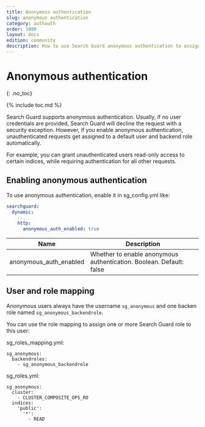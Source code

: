 ```yaml
---
title: Anonymous authentication
slug: anonymous authentication 
category: authauth
order: 1000
layout: docs
edition: community
description: How to use Search Guard anonymous authentication to assign default permissions if a user is not authenticated.
---
```

<!---
Copyright 2019 floragunn GmbH
-->

# Anonymous authentication
{: .no_toc}

{% include toc.md %}

Search Guard supports anonymous authentication. Usually, if no user credentials are provided, Search Guard will decline the request with a security exception. However, if you enable anonymous authentication, unauthenticated requests get assigned to a default user and backend role automatically.

For example, you can grant unauthenticated users read-only access to certain indices, while requiring authentication for all other requests.

## Enabling anonymous authentication

To use anonymous authentication, enable it in sg_config.yml like:

```yaml
searchguard:
  dynamic:
    ...
    http:
      anonymous_auth_enabled: true
```

| Name | Description |
|---|---|
| anonymous\_auth\_enabled | Whether to enable anonymous authentication. Boolean. Default: false|

## User and role mapping

Anonymous users always have the username `sg_anonymous` and one backen role named `sg_anonymous_backendrole`. 

You can use the role mapping to assign one or more Search Guard role to this user:

sg\_roles\_mapping.yml:

```
sg_anonymous:
  backendroles:
    - sg_anonymous_backendrole
```

sg\_roles.yml:

```
sg_anonymous:
  cluster:
    - CLUSTER_COMPOSITE_OPS_RO
  indices:
    'public':
      '*':
        - READ
```
